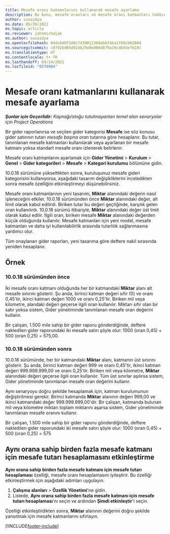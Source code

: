 ```yaml
---
title: Mesafe oranı katmanlarını kullanarak mesafe ayarlama
description: Bu konu, mesafe oranları ve mesafe oranı katmanları hakkında bilgi sağlar.
author: suvaidya
ms.date: 05/20/2021
ms.topic: article
ms.reviewer: johnmichalak
ms.author: suvaidya
ms.openlocfilehash: 04dc6d0f2d8c7439012368ab6f46a1f69cb02804
ms.sourcegitcommit: c0792bd65d92db25e0e8864879a19c4b93efb10c
ms.translationtype: HT
ms.contentlocale: tr-TR
ms.lasthandoff: 04/14/2022
ms.locfileid: "8576984"
---
```

# <a name="set-up-mileage-using-mileage-rate-tiers"></a>Mesafe oranı katmanlarını kullanarak mesafe ayarlama

_**Şunlar için Geçerlidir:** Kaynağı/stoğu tutulmayanları temel alan senaryolar için Project Operations_

Bir gider raporlanırsa ve seçilen gider kategorisi **Mesafe** ise söz konusu gider satırının tutarı *mesafe başına oran* tutarına göre hesaplanır. Bu tutar, tanımlanan mesafe katmanları kullanılarak veya ayarlanan bir mesafe katmanı yoksa standart mesafe oranı izlenerek belirlenir. 

Mesafe oranı katmanlarını ayarlamak için **Gider Yönetimi** > **Kurulum**  >  **Genel** > **Gider kategorileri** > **Mesafe** > **Kategori kurulumu** bölümüne gidin.

10.0.18 sürümüne yükselttikten sonra, kuruluşunuz mesafe gideri kategorisini kullanıyorsa, aşağıdaki tasarım değişikliklerini inceledikten sonra mesafe özelliğini etkinleştirmeyi düşünebilirsiniz. 

Mesafe oranı katmanlarının yeni tasarımı, **Miktar** alanındaki değerin nasıl işleneceğini etkiler. 10.0.18 sürümünden önce **Miktar** alanındaki değer, alt limit olarak kabul edilirdi. Biriken tutar bu değeri geçtiğinde, karşılık gelen oran kullanılırdı.  10.0.18 sürümü itibariyle, **Miktar** alanındaki değer üst limit olarak kabul edilir. İlgili oran, biriken mesafe **Miktar** alanındaki değerden küçük olduğunda kullanılır.  Mesafe katmanları için yeni model, mesafe katmanları ve daha iyi kullanılabilirlik arasında tutarlılık sağlanmasına yardımcı olur.   

Tüm onaylanan gider raporları, yeni tasarıma göre deftere nakil sırasında yeniden hesaplanır.

## <a name="example"></a>Örnek
 
### <a name="before-version-10018"></a>10.0.18 sürümünden önce
İki mesafe oranı katmanı olduğunda her bir katmandaki **Miktar** alanı alt mesafe sınırını gösterir. Şu anda, birinci katman değeri sıfır (0) ve oranı 0,45'tir, ikinci katman değeri 1000 ve oranı 0,25'tir. Biriken mil veya kilometre, alandaki değeri geçerse ilgili oran kullanılır. Miktarı sıfır olan bir satır yoksa sistem, Gider yönetiminde tanımlanan mesafe oran değerini kullanır. 
 
Bir çalışan, 1.500 mile sahip bir gider raporu gönderdiğinde, deftere nakledilen gider raporundaki iki mesafe satırı şöyle olur: 1000 (oran 0,45) + 500 (oran 0,25) = 575,00.

### <a name="after-version-10018"></a>10.0.18 sürümünden sonra
10.0.18 sürümünde, her bir katmandaki **Miktar** alanı, katmanın üst sınırını gösterir. Şu anda, birinci katman değeri 999 ve oranı 0,45'tir, ikinci katman değeri 999.999.999,00 ve oranı 0,25'tir. Biriken mil veya kilometre, **Miktar** alanındaki değeri geçerse ilgili oran kullanılır. Tüm üst sınırlar aşılırsa sistem, Gider yönetiminde tanımlanan mesafe oran değerini kullanır. 
 
Aynı senaryoyu doğru şekilde hesaplamak için, katman kurulumunun değiştirilmesi gerekir. Birinci katmanda **Miktar** alanının değeri 999,00 ve ikinci katmandaki değer 999.999.999,00'dir. Bir çalışan, katmanda bulunan mil veya kilometre miktarı toplam miktarını aşarsa sistem, Gider yönetiminde tanımlanan mesafe oranını kullanır. 
  
Bir çalışan, 1.500 mile sahip bir gider raporu gönderdiğinde, deftere nakledilen gider raporundaki iki mesafe satırı şöyle olur: 1000 (oran 0,45) + 500 (oran 0,25) = 575

## <a name="enable-the-mileage-amount-calculation-for-multiple-mileage-tiers-with-same-rate-feature"></a>Aynı orana sahip birden fazla mesafe katmanı için mesafe tutarı hesaplamasını etkinleştirme

**Aynı orana sahip birden fazla mesafe katmanı için mesafe tutarı hesaplaması** özelliği, mesafe oranı hesaplamasını iyileştirir. Bu özelliği etkinleştirmek için aşağıdaki adımları uygulayın.

1. **Çalışma alanları** > **Özellik Yönetimi**'ne gidin. 
2. Listede, **Aynı orana sahip birden fazla mesafe katmanı için mesafe tutarı hesaplaması**'nı seçin ve ardından **Şimdi etkinleştir**'i seçin.

Özelliği etkinleştirdikten sonra, **Miktar** alanının değerini doğru şekilde yansıtmak için mesafe katmanlarını sıfırlayın. 


[!INCLUDE[footer-include](../includes/footer-banner.md)]
